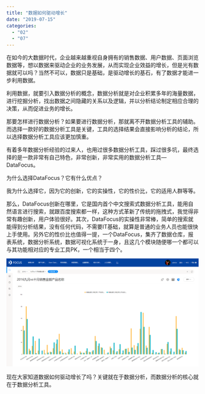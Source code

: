 ```yaml
---
title: "数据如何驱动增长"
date: "2019-07-15"
categories: 
  - "02"
  - "07"
---
```


在如今的大数据时代，企业越来越重视自身拥有的销售数据、用户数据、页面浏览数据等，想以数据来驱动企业的业务发展，从而实现企业效益的增长，但是光有数据就可以吗？当然不可以，数据只是基础，是驱动增长的基石，有了数据才能进一步利用数据。

利用数据，就要引入数据分析的概念，数据分析就是对企业积累多年的海量数据，进行挖掘分析，找出数据之间隐藏的关系以及逻辑，并以分析结论制定相应合理的决策，从而促进业务的增长。

那要怎样进行数据分析？如果要进行数据分析，那就离不开数据分析工具的辅助。而选择一款好的数据分析工具是关键，工具的选择结果会直接影响分析的结论，所以选择数据分析工具应该更加慎重。

有着多年数据分析经验的过来人，也用过很多数据分析工具，踩过很多坑，最终选择的是一款非常有自己特色，非常创新，非常实用的数据分析工具—DataFocus。

为什么选择DataFocus？它有什么优点？

我为什么选择它，因为它的创新，它的实操性，它的性价比，它的适用人群等等。

那么，DataFocus创新在哪里，它是国内首个中文搜索式数据分析工具，能用自然语言进行搜索，就跟百度搜索都一样，这种方式革新了传统的拖拽式，我觉得非常有趣创新，用户体验很好。其次，DataFocus的实操性非常棒，简单的搜索就能得到分析结果，没有任何代码，不需要IT基础，就算是普通的业务人员也能很快上手使用。另外它的性价比也值得一提，一个DataFocus，集齐了数据仓库，报表系统，数据分析系统，数据可视化系统于一身，且这几个模块随便哪一个都可以与其功能相对应的专业工具PK，一个相当于四个。

![](images/word-image-179.png)

现在大家知道数据如何驱动增长了吗？关键就在于数据分析，而数据分析的核心就在于数据分析工具。
